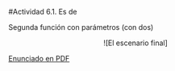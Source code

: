#Actividad 6.1. Es de 

Segunda función con parámetros (con dos)

<center>
![El escenario final]
</center>


[Enunciado en PDF][PDF]

[PDF]: 
https://raw.githubusercontent.com/gobstones/laprogramacionysudidactica2/master/Proyectos/